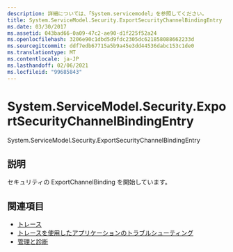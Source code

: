 ```yaml
---
description: 詳細については、「System.servicemodel」を参照してください。
title: System.ServiceModel.Security.ExportSecurityChannelBindingEntry
ms.date: 03/30/2017
ms.assetid: 043bad66-0a09-47c2-ae90-d1f225f52a24
ms.openlocfilehash: 3206e90c1dbd5d9fdc2305dc621858088662233d
ms.sourcegitcommit: ddf7edb67715a5b9a45e3dd44536dabc153c1de0
ms.translationtype: MT
ms.contentlocale: ja-JP
ms.lasthandoff: 02/06/2021
ms.locfileid: "99685843"
---
```

# <a name="systemservicemodelsecurityexportsecuritychannelbindingentry"></a>System.ServiceModel.Security.ExportSecurityChannelBindingEntry

System.ServiceModel.Security.ExportSecurityChannelBindingEntry  
  
## <a name="description"></a>説明  

 セキュリティの ExportChannelBinding を開始しています。  
  
## <a name="see-also"></a>関連項目

- [トレース](index.md)
- [トレースを使用したアプリケーションのトラブルシューティング](using-tracing-to-troubleshoot-your-application.md)
- [管理と診断](../index.md)
